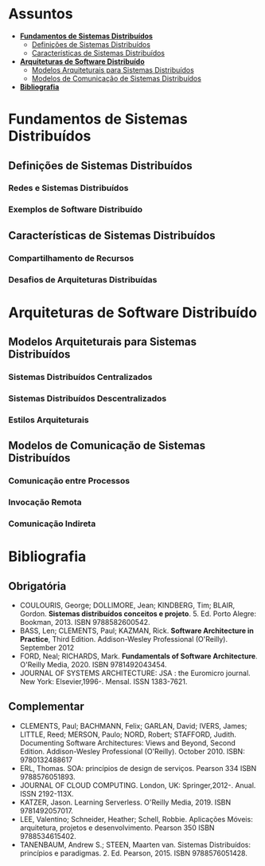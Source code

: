 <link rel="stylesheet" href="//cdnjs.cloudflare.com/ajax/libs/highlight.js/11.2.0/styles/atom-one-dark-reasonable.min.css">
<script src="//cdnjs.cloudflare.com/ajax/libs/highlight.js/11.2.0/highlight.min.js"></script>
<script>hljs.initHighlightingOnLoad();</script>

# Assuntos
- [**Fundamentos de Sistemas Distribuídos**](#fundamentos-de-sistemas-distribuidos)
    - [Definições de Sistemas Distribuídos](#definicoes-de-sistemas-distribuidos)
    - [Características de Sistemas Distribuídos](#caracteristicas-de-sistemas-distribuidos)
- [**Arquiteturas de Software Distribuído**](#arquiteturas-de-software-distribuido)
    - [Modelos Arquiteturais para Sistemas Distribuídos](#modelos-arquiteturais-para-sistemas-distribuidos)
    - [Modelos de Comunicação de Sistemas Distribuídos](#modelos-de-comunicacao-de-sistemas-distribuidos)
- [**Bibliografia**](#bibliografia)

# Fundamentos de Sistemas Distribuídos
## Definições de Sistemas Distribuídos
### Redes e Sistemas Distribuídos
### Exemplos de Software Distribuído

## Características de Sistemas Distribuídos
### Compartilhamento de Recursos
### Desafios de Arquiteturas Distribuídas

# Arquiteturas de Software Distribuído
## Modelos Arquiteturais para Sistemas Distribuídos
### Sistemas Distribuídos Centralizados
### Sistemas Distribuídos Descentralizados
### Estilos Arquiteturais

## Modelos de Comunicação de Sistemas Distribuídos
### Comunicação entre Processos
### Invocação Remota
### Comunicação Indireta

# Bibliografia
## Obrigatória
 - COULOURIS, George; DOLLIMORE, Jean; KINDBERG, Tim; BLAIR, Gordon. **Sistemas distribuídos conceitos e projeto**. 5. Ed. Porto Alegre: Bookman, 2013. ISBN 9788582600542.
 - BASS, Len; CLEMENTS, Paul; KAZMAN, Rick. **Software Architecture in Practice**, Third Edition. Addison-Wesley Professional (O'Reilly). September 2012
 - FORD, Neal; RICHARDS, Mark. **Fundamentals of Software Architecture**. O'Reilly Media, 2020. ISBN 9781492043454.
 - JOURNAL OF SYSTEMS ARCHITECTURE: JSA : the Euromicro journal. New York: Elsevier,1996-. Mensal. ISSN 1383-7621.

## Complementar
 - CLEMENTS, Paul; BACHMANN, Felix; GARLAN, David; IVERS, James; LITTLE, Reed; MERSON, Paulo; NORD, Robert; STAFFORD, Judith. Documenting Software Architectures: Views and Beyond, Second Edition. Addison-Wesley Professional (O'Reilly). October 2010. ISBN: 9780132488617
 - ERL, Thomas. SOA: princípios de design de serviços. Pearson 334 ISBN 9788576051893.
 - JOURNAL OF CLOUD COMPUTING. London, UK: Springer,2012-. Anual. ISSN 2192-113X.
 - KATZER, Jason. Learning Serverless. O'Reilly Media, 2019. ISBN 9781492057017.
 - LEE, Valentino; Schneider, Heather; Schell, Robbie. Aplicações Móveis: arquitetura, projetos e desenvolvimento. Pearson 350 ISBN 9788534615402.
 - TANENBAUM, Andrew S.; STEEN, Maarten van. Sistemas Distribuídos: princípios e paradigmas. 2. Ed. Pearson, 2015. ISBN 9788576051428.